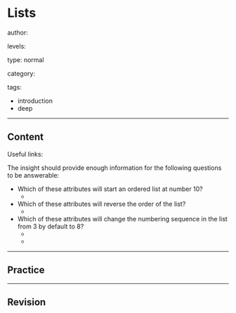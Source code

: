 # Lists
author:

levels:

type: normal

category:

tags:
  - introduction
  - deep

---
## Content

Useful links:


The insight should provide enough information for the following questions to be answerable:

  - Which of these attributes will start an ordered list at number 10?
    - <ol start="10">
  - Which of these attributes will reverse the order of the list?
    - <ol reversed>
  - Which of these attributes will change the numbering sequence in the list from 3 by default to 8?
    - <li value="8">

---
## Practice

---
## Revision

